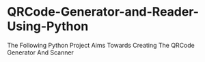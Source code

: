 # QRCode-Generator-and-Reader-Using-Python
The Following Python Project Aims Towards Creating The QRCode Generator And Scanner

